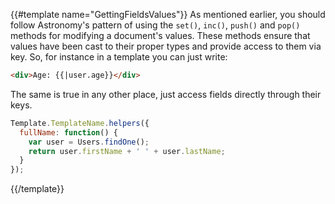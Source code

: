{{#template name="GettingFieldsValues"}}
As mentioned earlier, you should follow Astronomy's pattern of using the `set()`, `inc()`, `push()` and `pop()` methods for modifying a document's values. These methods ensure that values have been cast to their proper types and provide access to them via key. So, for instance in a template you can just write:

```html
<div>Age: {{|user.age}}</div>
```

The same is true in any other place, just access fields directly through their keys.

```js
Template.TemplateName.helpers({
  fullName: function() {
    var user = Users.findOne();
    return user.firstName + ' ' + user.lastName;
  }
});
```
{{/template}}
